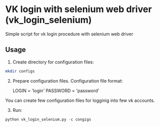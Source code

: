# VK login with selenium web driver (vk_login_selenium)

Simple script for vk login procedure with selenium web driver

## Usage

1. Create directory for configuration files:

```sh
mkdir configs
```

2. Prepare configuration files. Configuration file format:

	LOGIN = 'login'
	PASSWORD = 'password'

You can create few configuration files for logginig into few vk accounts.

3. Run:

```python
python vk_login_selenium.py -c congigs
```
